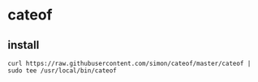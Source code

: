 # cateof

## install 
```
curl https://raw.githubusercontent.com/simon/cateof/master/cateof | sudo tee /usr/local/bin/cateof
```
